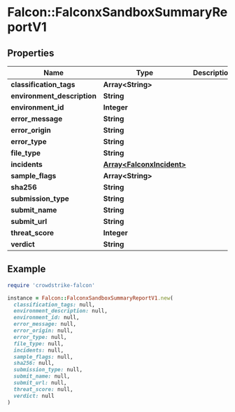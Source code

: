 # Falcon::FalconxSandboxSummaryReportV1

## Properties

| Name | Type | Description | Notes |
| ---- | ---- | ----------- | ----- |
| **classification_tags** | **Array&lt;String&gt;** |  | [optional] |
| **environment_description** | **String** |  | [optional] |
| **environment_id** | **Integer** |  | [optional] |
| **error_message** | **String** |  | [optional] |
| **error_origin** | **String** |  | [optional] |
| **error_type** | **String** |  | [optional] |
| **file_type** | **String** |  | [optional] |
| **incidents** | [**Array&lt;FalconxIncident&gt;**](FalconxIncident.md) |  | [optional] |
| **sample_flags** | **Array&lt;String&gt;** |  | [optional] |
| **sha256** | **String** |  | [optional] |
| **submission_type** | **String** |  | [optional] |
| **submit_name** | **String** |  | [optional] |
| **submit_url** | **String** |  | [optional] |
| **threat_score** | **Integer** |  | [optional] |
| **verdict** | **String** |  | [optional] |

## Example

```ruby
require 'crowdstrike-falcon'

instance = Falcon::FalconxSandboxSummaryReportV1.new(
  classification_tags: null,
  environment_description: null,
  environment_id: null,
  error_message: null,
  error_origin: null,
  error_type: null,
  file_type: null,
  incidents: null,
  sample_flags: null,
  sha256: null,
  submission_type: null,
  submit_name: null,
  submit_url: null,
  threat_score: null,
  verdict: null
)
```

